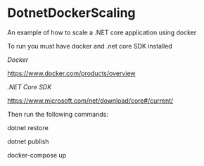 # DotnetDockerScaling
An example of how to scale a .NET core application using docker

To run you must have docker and .net core SDK installed

*Docker*

https://www.docker.com/products/overview

*.NET Core SDK*

https://www.microsoft.com/net/download/core#/current/

Then run the following commands:

dotnet restore

dotnet publish

docker-compose up
